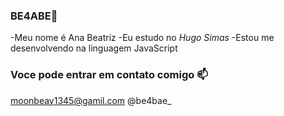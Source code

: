### BE4ABE💙

-Meu nome é Ana Beatriz
-Eu estudo no _Hugo Simas_
-Estou me desenvolvendo na linguagem JavaScript

### Voce pode entrar em contato comigo 📫

moonbeay1345@gamil.com
@be4bae_
